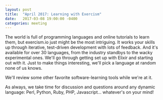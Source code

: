 ```yaml
---
layout: post
title:  "April 2017: Learning with Exercism"
date:   2017-03-08 19:00:00 -0400
categories: meeting
---
```


The world is full of programming languages and online tutorials to learn them,
but exercism.io just might be the most intriguing.  It works your skills up 
through iterative, test-driven development with lots of feedback.  And it's 
available for over 30 languages, from the industry standbys to the wacky 
experimental ones.  We'll go through getting set up with Elixir and starting
out with it.  Just to make things interesting, we'll pick a language at random 
none of us knows.

We'll review some other favorite software-learning tools while we're at it.

As always, we take time for discussion and questions around any dynamic language: Perl, Python, Ruby, PHP, Javascript... whatever's on your mind!
